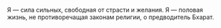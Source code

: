 Я — сила сильных, свободная от страсти и желания. Я — половая жизнь, не противоречащая законам религии, о предводитель Бхарат.